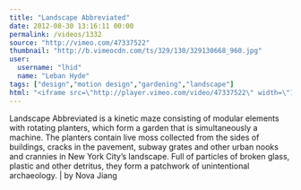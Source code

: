 ```yaml
---
title: "Landscape Abbreviated"
date: 2012-08-30 13:16:11 00:00
permalink: /videos/1332
source: "http://vimeo.com/47337522"
thumbnail: "http://b.vimeocdn.com/ts/329/130/329130668_960.jpg"
user:
  username: "lhid"
  name: "Leban Hyde"
tags: ["design","motion design","gardening","landscape"]
html: "<iframe src=\"http://player.vimeo.com/video/47337522\" width=\"1280\" height=\"720\" frameborder=\"0\" webkitAllowFullScreen mozallowfullscreen allowFullScreen></iframe>"
---
```


Landscape Abbreviated is a kinetic maze consisting of modular elements with rotating planters, which form a garden that is simultaneously a machine. The planters contain live moss collected from the sides of buildings, cracks in the pavement, subway grates and other urban nooks and crannies in New York City’s landscape. Full of particles of broken glass, plastic and other detritus, they form a patchwork of unintentional archaeology. | by Nova Jiang